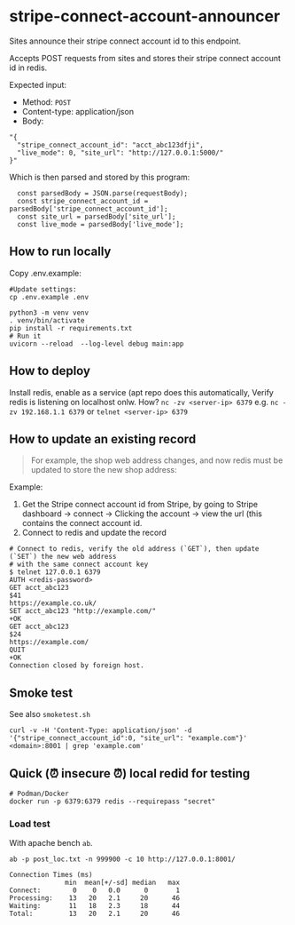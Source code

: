 # stripe-connect-account-announcer

Sites announce their stripe connect account id to this endpoint.

Accepts POST requests from sites and stores their stripe connect account id in
redis.

Expected input:

- Method: `POST`
- Content-type: application/json
- Body:
```
"{
  "stripe_connect_account_id": "acct_abc123dfji", 
  "live_mode": 0, "site_url": "http://127.0.0.1:5000/"
}"
```

Which is then parsed and stored by this program:

```
  const parsedBody = JSON.parse(requestBody);
  const stripe_connect_account_id = parsedBody['stripe_connect_account_id'];
  const site_url = parsedBody['site_url'];
  const live_mode = parsedBody['live_mode'];
```

## How to run locally

Copy .env.example:

```
#Update settings:
cp .env.example .env
```

```
python3 -m venv venv
. venv/bin/activate
pip install -r requirements.txt
# Run it
uvicorn --reload  --log-level debug main:app
```


## How to deploy

Install redis, enable as a service (apt repo does this automatically,
  Verify redis is listening on localhost onlw. How? `nc -zv <server-ip> 6379` e.g. `nc -zv 192.168.1.1 6379` or `telnet <server-ip> 6379`


## How to update an existing record

> For example, the shop web address changes, and now redis must be updated
  to store the new shop address:

Example:

1. Get the Stripe connect account id from Stripe,
   by going to Stripe dashboard -> connect -> Clicking the account -> view the url (this contains the
   connect account id.
2. Connect to redis and update the record

```
# Connect to redis, verify the old address (`GET`), then update (`SET`) the new web address
# with the same connect account key
$ telnet 127.0.0.1 6379
AUTH <redis-password>
GET acct_abc123
$41
https://example.co.uk/
SET acct_abc123 "http://example.com/"
+OK
GET acct_abc123
$24
https://example.com/
QUIT
+OK
Connection closed by foreign host.
```

## Smoke test

See also `smoketest.sh`

```
curl -v -H 'Content-Type: application/json' -d '{"stripe_connect_account_id":0, "site_url": "example.com"}' <domain>:8001 | grep 'example.com'
```

## Quick (⏰ insecure ⏰) local redid for testing
```
# Podman/Docker
docker run -p 6379:6379 redis --requirepass "secret"
```

### Load test
With apache bench `ab`.
```
ab -p post_loc.txt -n 999900 -c 10 http://127.0.0.1:8001/
```

```
Connection Times (ms)
              min  mean[+/-sd] median   max
Connect:        0    0   0.0      0       1
Processing:    13   20   2.1     20      46
Waiting:       11   18   2.3     18      44
Total:         13   20   2.1     20      46
```
